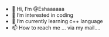 - 👋 Hi, I’m @Eshaaaaaa
- 👀 I’m interested in coding
- 🌱 I’m currently learning c++ language
- 📫 How to reach me ... via my mail....

<!---
Eshaaaaaa/Eshaaaaaa is a ✨ special ✨ repository because its `README.md` (this file) appears on your GitHub profile.
You can click the Preview link to take a look at your changes.
--->
